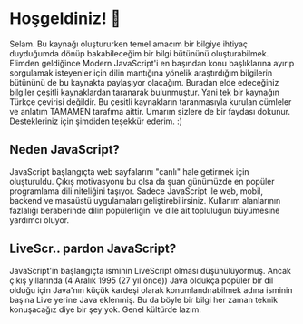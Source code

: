 # Hoşgeldiniz! 👾

Selam. Bu kaynağı oluştururken temel amacım bir bilgiye ihtiyaç duyduğumda dönüp bakabileceğim bir bilgi bütününü oluşturabilmek. Elimden geldiğince Modern JavaScript'i en başından konu başlıklarına ayırıp sorgulamak isteyenler için dilin mantığına yönelik araştırdığım bilgilerin bütününü de bu kaynakta paylaşıyor olacağım. Buradan elde edeceğiniz bilgiler çeşitli kaynaklardan taranarak bulunmuştur. Yani tek bir kaynağın Türkçe çevirisi değildir. Bu çeşitli kaynakların taranmasıyla kurulan cümleler ve anlatım TAMAMEN tarafıma aittir. Umarım sizlere de bir faydası dokunur. Destekleriniz için şimdiden teşekkür ederim. :)


## Neden JavaScript?

JavaScript başlangıçta web sayfalarını "canlı" hale getirmek için oluşturuldu. Çıkış motivasyonu bu olsa da şuan günümüzde en popüler programlama dili niteliğini taşıyor. Sadece JavaScript ile web, mobil, backend ve masaüstü uygulamaları geliştirebilirsiniz. Kullanım alanlarının fazlalığı beraberinde dilin popülerliğini ve dile ait topluluğun büyümesine yardımcı oluyor.

## LiveScr.. pardon JavaScript?

JavaScript'in başlangıçta isminin LiveScript olması düşünülüyormuş. Ancak çıkış yıllarında (4 Aralık 1995 (27 yıl önce)) Java oldukça popüler bir dil olduğu için Java'nın küçük kardeşi olarak konumlandırabilmek adına isminin başına Live yerine Java eklenmiş. Bu da böyle bir bilgi her zaman teknik konuşacağız diye bir şey yok. Genel kültürde lazım.

